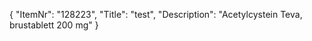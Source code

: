 {
  "ItemNr": "128223",
  "Title": "test",
  "Description": "Acetylcystein Teva, brustablett 200 mg"
}